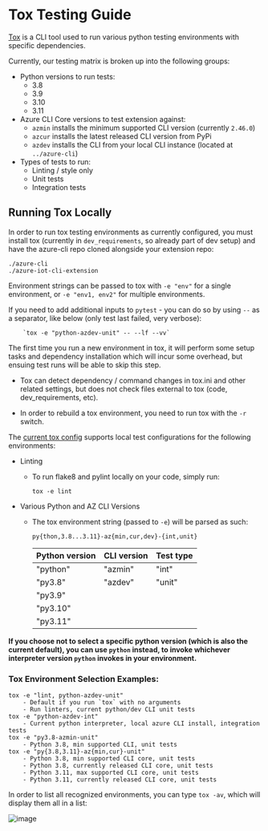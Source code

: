 # Tox Testing Guide

[Tox](https://tox.wiki/) is a CLI tool used to run various python testing environments with specific dependencies.

Currently, our testing matrix is broken up into the following groups:

- Python versions to run tests:
    - 3.8
    - 3.9
    - 3.10
    - 3.11
- Azure CLI Core versions to test extension against:
    - `azmin` installs the minimum supported CLI version (currently `2.46.0`)
    - `azcur` installs the latest released CLI version from PyPi
    - `azdev` installs the CLI from your local CLI instance (located at `../azure-cli`)
- Types of tests to run:
    - Linting / style only
    - Unit tests
    - Integration tests


## Running Tox Locally
In order to run tox testing environments as currently configured, you must install tox (currently in `dev_requirements`, so already part of dev setup) and have the azure-cli repo cloned alongside your extension repo:

    ./azure-cli
    ./azure-iot-cli-extension

Environment strings can be passed to tox with `-e "env"` for a single environment, or `-e "env1, env2"` for multiple environments.

If you need to add additional inputs to `pytest` - you can do so by using `--` as a separator, like below (only test last failed, very verbose):

        `tox -e "python-azdev-unit" -- --lf --vv`

The first time you run a new environment in tox, it will perform some setup tasks and dependency installation which will incur some overhead, but ensuing test runs will be able to skip this step.

- Tox can detect dependency / command changes in tox.ini and other related settings, but does not check files external to tox (code, dev_requirements, etc).

- In order to rebuild a tox environment, you need to run tox with the `-r` switch.

The [current tox config](../tox.ini) supports local test configurations for the following environments:

- Linting
  - To run flake8 and pylint locally on your code, simply run:

        tox -e lint

- Various Python and AZ CLI Versions
  - The tox environment string (passed to `-e`) will be parsed as such:

        py{thon,3.8...3.11}-az{min,cur,dev}-{int,unit}

    |Python version | CLI version   | Test type     |
    |---------------|---------------|---------------|
    |"python"|"azmin"|"int"|
    |"py3.8"|"azdev"|"unit"|
    |"py3.9"|||
    |"py3.10"|||
    |"py3.11"|||

**If you choose not to select a specific python version (which is also the current default), you can use `python` instead, to invoke whichever interpreter version `python` invokes in your environment.**



### Tox Environment Selection Examples:

    tox -e "lint, python-azdev-unit"
        - Default if you run `tox` with no arguments
        - Run linters, current python/dev CLI unit tests
    tox -e "python-azdev-int"
        - Current python interpreter, local azure CLI install, integration tests
    tox -e "py3.8-azmin-unit"
        - Python 3.8, min supported CLI, unit tests
    tox -e "py{3.8,3.11}-az{min,cur}-unit"
        - Python 3.8, min supported CLI core, unit tests
        - Python 3.8, currently released CLI core, unit tests
        - Python 3.11, max supported CLI core, unit tests
        - Python 3.11, currently released CLI core, unit tests


In order to list all recognized environments, you can type `tox -av`, which will display them all in a list:

![image](https://user-images.githubusercontent.com/13545962/217683727-1ec36d2c-e055-4677-a5a9-8f87cdcc987b.png)

